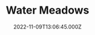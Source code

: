 ---
date: 2022-11-09T13:06:45.000Z
title: Water Meadows
latitude: 52.038561169492404
longitude: 0.7234260806208037
category: checkin
---